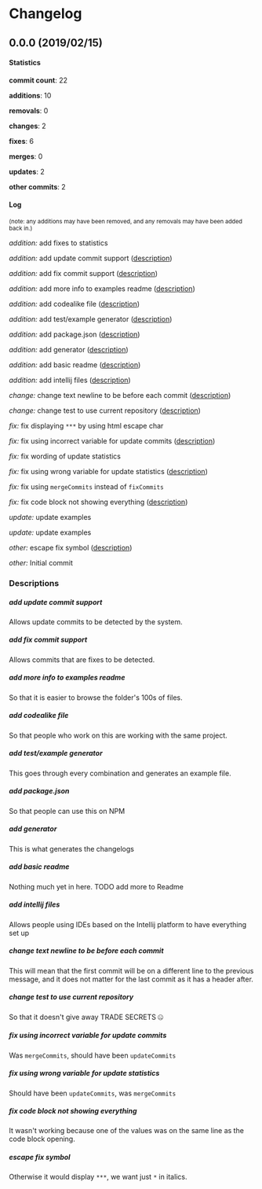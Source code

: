 # Changelog
## 0.0.0 (2019/02/15)
#### Statistics
**commit count**: 22

**additions**: 10

**removals**: 0

**changes**: 2

**fixes**: 6

**merges**: 0

**updates**: 2

**other commits**: 2

#### Log
<small>(note: any additions may have been removed, and any removals may have been added back in.)</small>

*addition:* add fixes to statistics

*addition:* add update commit support ([description](#add-update-commit-support-19))

*addition:* add fix commit support ([description](#add-fix-commit-support-19))

*addition:* add more info to examples readme ([description](#add-more-info-to-examples-readme-19))

*addition:* add codealike file ([description](#add-codealike-file-19))

*addition:* add test/example generator ([description](#add-testexample-generator-19))

*addition:* add package.json ([description](#add-packagejson-19))

*addition:* add generator ([description](#add-generator-19))

*addition:* add basic readme ([description](#add-basic-readme-19))

*addition:* add intellij files ([description](#add-intellij-files-19))

*change:* change text newline to be before each commit ([description](#change-text-newline-to-be-before-each-commit-19))

*change:* change test to use current repository ([description](#change-test-to-use-current-repository-19))

*fix:* fix displaying `***` by using html escape char

*fix:* fix using incorrect variable for update commits ([description](#fix-using-incorrect-variable-for-update-commits-19))

*fix:* fix wording of update statistics

*fix:* fix using wrong variable for update statistics ([description](#fix-using-wrong-variable-for-update-statistics-19))

*fix:* fix using `mergeCommits` instead of `fixCommits`

*fix:* fix code block not showing everything ([description](#fix-code-block-not-showing-everything-19))

*update:* update examples

*update:* update examples

*other:* escape fix symbol ([description](#escape-fix-symbol-19))

*other:* Initial commit
### Descriptions
##### add update commit support
Allows update commits to be detected by the system.
##### add fix commit support
Allows commits that are fixes to be detected.
##### add more info to examples readme
So that it is easier to browse the folder's 100s of files.
##### add codealike file
So that people who work on this are working with the same project.
##### add test/example generator
This goes through every combination and generates an example file.
##### add package.json
So that people can use this on NPM
##### add generator
This is what generates the changelogs
##### add basic readme
Nothing much yet in here. TODO add more to Readme
##### add intellij files
Allows people using IDEs based on the Intellij platform to have everything set up
##### change text newline to be before each commit
This will mean that the first commit will be on a different line to the previous message, and it does not matter for the last commit as it has a header after.
##### change test to use current repository
So that it doesn't give away TRADE SECRETS 🤐
##### fix using incorrect variable for update commits
Was `mergeCommits`, should have been `updateCommits`
##### fix using wrong variable for update statistics
Should have been `updateCommits`, was `mergeCommits`
##### fix code block not showing everything
It wasn't working because one of the values was on the same line as the code block opening.
##### escape fix symbol
Otherwise it would display `***`, we want just `*` in italics.
